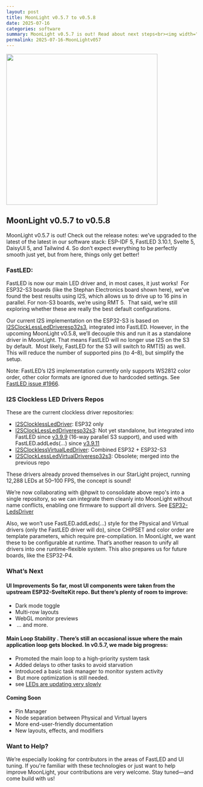 ```yaml
---
layout: post
title: MoonLight v0.5.7 to v0.5.8
date: 2025-07-16
categories: software
summary: MoonLight v0.5.7 is out! Read about next steps<br><img width="100" src="https://github.com/user-attachments/assets/89404065-53fc-46b0-9309-bcadba45026b">
permalink: 2025-07-16-MoonLightv057
---
```


<img width="400" src="https://github.com/user-attachments/assets/89404065-53fc-46b0-9309-bcadba45026b"/>

## MoonLight v0.5.7 to v0.5.8

MoonLight v0.5.7 is out! Check out the release notes: we’ve upgraded to the latest of the latest in our software stack: ESP-IDF 5, FastLED 3.10.1, Svelte 5, DaisyUI 5, and Tailwind 4. So don’t expect everything to be perfectly smooth just yet, but from here, things only get better!

### FastLED:

FastLED is now our main LED driver and, in most cases, it just works!  For ESP32-S3 boards (like the Stephan Electronics board shown here), we’ve found the best results using I2S, which allows us to drive up to 16 pins in parallel. For non-S3 boards, we’re using RMT 5.  That said, we’re still exploring whether these are really the best default configurations.

Our current I2S implementation on the ESP32-S3 is based on [I2SClockLessLedDriveresp32s3](https://github.com/hpwit/I2SClockLessLedDriveresp32s3), integrated into FastLED. However, in the upcoming MoonLight v0.5.8, we’ll decouple this and run it as a standalone driver in MoonLight. That means FastLED will no longer use I2S on the S3 by default.  Most likely, FastLED for the S3 will switch to RMT(5) as well. This will reduce the number of supported pins (to 4–8), but simplify the setup.

Note: FastLED’s I2S implementation currently only supports WS2812 color order, other color formats are ignored due to hardcoded settings. See [FastLED issue #1966](https://github.com/FastLED/FastLED/issues/1966).

### I2S Clockless LED Drivers Repos

These are the current clockless driver repositories:

* [I2SClocklessLedDriver](https://github.com/hpwit/I2SClocklessLedDriver): ESP32 only
* [I2SClockLessLedDriveresp32s3](https://github.com/hpwit/I2SClockLessLedDriveresp32s3): Not yet standalone, but integrated into FastLED since [v3.9.9](https://github.com/FastLED/FastLED/releases/tag/3.9.9) (16-way parallel S3 support), and used with FastLED.addLeds(...) since [v3.9.11](https://github.com/FastLED/FastLED/releases/tag/3.9.11)
* [I2SClocklessVirtualLedDriver](https://github.com/hpwit/I2SClocklessVirtualLedDriver): Combined ESP32 + ESP32-S3
* [I2SClockLessLedVirtualDriveresp32s3](https://github.com/hpwit/I2SClockLessLedVirtualDriveresp32s3): Obsolete; merged into the previous repo

These drivers already proved themselves in our StarLight project, running 12,288 LEDs at 50–100 FPS, the concept is sound!

We’re now collaborating with @hpwit to consolidate above repo's into a single repository, so we can integrate them cleanly into MoonLight without name conflicts, enabling one firmware to support all drivers. See [ESP32-LedsDriver](https://github.com/ewowi/ESP32-LedsDriver)

Also, we won’t use FastLED.addLeds(...) style for the Physical and Virtual drivers (only the FastLED driver will do), since CHIPSET and color order are template parameters, which require pre-compilation. In MoonLight, we want these to be configurable at runtime. That’s another reason to unify all drivers into one runtime-flexible system. This also prepares us for future boards, like the ESP32-P4.

### What’s Next

#### UI Improvements So far, most UI components were taken from the upstream ESP32-SvelteKit repo. But there’s plenty of room to improve:

* Dark mode toggle
* Multi-row layouts
* WebGL monitor previews
*  ... and more.

#### Main Loop Stability . There’s still an occasional issue where the main application loop gets blocked. In v0.5.7, we made big progress:

* Promoted the main loop to a high-priority system task
* Added delays to other tasks to avoid starvation
* Introduced a basic task manager to monitor system activity
*  But more optimization is still needed.
* see [LEDs are updating very slowly](https://github.com/MoonModules/MoonLight/issues/26)

#### Coming Soon

* Pin Manager
* Node separation between Physical and Virtual layers
* More end-user-friendly documentation
* New layouts, effects, and modifiers

### Want to Help?

We’re especially looking for contributors in the areas of FastLED and UI tuning. If you're familiar with these technologies or just want to help improve MoonLight, your contributions are very welcome.
Stay tuned—and come build with us!
